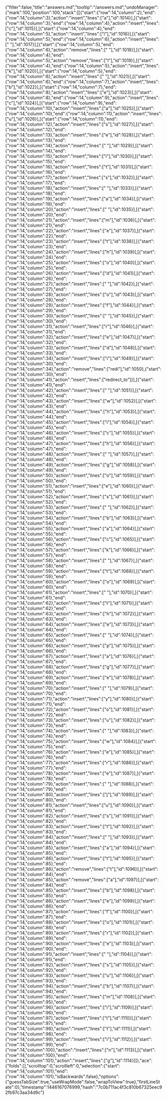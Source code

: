 {"filter":false,"title":"answers.md","tooltip":"/answers.md","undoManager":{"mark":100,"position":100,"stack":[[{"start":{"row":14,"column":2},"end":{"row":14,"column":3},"action":"insert","lines":["a"],"id":1014}],[{"start":{"row":14,"column":3},"end":{"row":14,"column":4},"action":"insert","lines":["c"],"id":1015}],[{"start":{"row":14,"column":4},"end":{"row":14,"column":5},"action":"insert","lines":["l"],"id":1016}],[{"start":{"row":14,"column":5},"end":{"row":14,"column":6},"action":"insert","lines":[" "],"id":1017}],[{"start":{"row":14,"column":5},"end":{"row":14,"column":6},"action":"remove","lines":[" "],"id":1018}],[{"start":{"row":14,"column":4},"end":{"row":14,"column":5},"action":"remove","lines":["l"],"id":1019}],[{"start":{"row":14,"column":4},"end":{"row":14,"column":5},"action":"insert","lines":["k"],"id":1020}],[{"start":{"row":14,"column":5},"end":{"row":14,"column":6},"action":"insert","lines":[" "],"id":1021}],[{"start":{"row":14,"column":6},"end":{"row":14,"column":7},"action":"insert","lines":["b"],"id":1022}],[{"start":{"row":14,"column":7},"end":{"row":14,"column":8},"action":"insert","lines":["e"],"id":1023}],[{"start":{"row":14,"column":8},"end":{"row":14,"column":9},"action":"insert","lines":["c"],"id":1024}],[{"start":{"row":14,"column":9},"end":{"row":14,"column":10},"action":"insert","lines":["a"],"id":1025}],[{"start":{"row":14,"column":10},"end":{"row":14,"column":11},"action":"insert","lines":["u"],"id":1026}],[{"start":{"row":14,"column":11},"end":{"row":14,"column":12},"action":"insert","lines":["s"],"id":1027}],[{"start":{"row":14,"column":12},"end":{"row":14,"column":13},"action":"insert","lines":["e"],"id":1028}],[{"start":{"row":14,"column":13},"end":{"row":14,"column":14},"action":"insert","lines":[" "],"id":1029}],[{"start":{"row":14,"column":14},"end":{"row":14,"column":15},"action":"insert","lines":["i"],"id":1030}],[{"start":{"row":14,"column":15},"end":{"row":14,"column":16},"action":"insert","lines":["t"],"id":1031}],[{"start":{"row":14,"column":16},"end":{"row":14,"column":17},"action":"insert","lines":["s"],"id":1032}],[{"start":{"row":14,"column":17},"end":{"row":14,"column":18},"action":"insert","lines":[" "],"id":1033}],[{"start":{"row":14,"column":18},"end":{"row":14,"column":19},"action":"insert","lines":["a"],"id":1034}],[{"start":{"row":14,"column":19},"end":{"row":14,"column":20},"action":"insert","lines":[" "],"id":1035}],[{"start":{"row":14,"column":20},"end":{"row":14,"column":21},"action":"insert","lines":["m"],"id":1036}],[{"start":{"row":14,"column":21},"end":{"row":14,"column":22},"action":"insert","lines":["e"],"id":1037}],[{"start":{"row":14,"column":22},"end":{"row":14,"column":23},"action":"insert","lines":["t"],"id":1038}],[{"start":{"row":14,"column":23},"end":{"row":14,"column":24},"action":"insert","lines":["h"],"id":1039}],[{"start":{"row":14,"column":24},"end":{"row":14,"column":25},"action":"insert","lines":["o"],"id":1040}],[{"start":{"row":14,"column":25},"end":{"row":14,"column":26},"action":"insert","lines":["d"],"id":1041}],[{"start":{"row":14,"column":26},"end":{"row":14,"column":27},"action":"insert","lines":[" "],"id":1042}],[{"start":{"row":14,"column":27},"end":{"row":14,"column":28},"action":"insert","lines":["o"],"id":1043}],[{"start":{"row":14,"column":28},"end":{"row":14,"column":29},"action":"insert","lines":["f"],"id":1044}],[{"start":{"row":14,"column":29},"end":{"row":14,"column":30},"action":"insert","lines":[" "],"id":1045}],[{"start":{"row":14,"column":30},"end":{"row":14,"column":31},"action":"insert","lines":["r"],"id":1046}],[{"start":{"row":14,"column":31},"end":{"row":14,"column":32},"action":"insert","lines":["e"],"id":1047}],[{"start":{"row":14,"column":32},"end":{"row":14,"column":33},"action":"insert","lines":["d"],"id":1048}],[{"start":{"row":14,"column":33},"end":{"row":14,"column":34},"action":"insert","lines":["i"],"id":1049}],[{"start":{"row":14,"column":30},"end":{"row":14,"column":34},"action":"remove","lines":["redi"],"id":1050},{"start":{"row":14,"column":30},"end":{"row":14,"column":41},"action":"insert","lines":["redirect_to"]}],[{"start":{"row":14,"column":41},"end":{"row":14,"column":42},"action":"insert","lines":[" "],"id":1051}],[{"start":{"row":14,"column":42},"end":{"row":14,"column":43},"action":"insert","lines":["w"],"id":1052}],[{"start":{"row":14,"column":43},"end":{"row":14,"column":44},"action":"insert","lines":["h"],"id":1053}],[{"start":{"row":14,"column":44},"end":{"row":14,"column":45},"action":"insert","lines":["i"],"id":1054}],[{"start":{"row":14,"column":45},"end":{"row":14,"column":46},"action":"insert","lines":["c"],"id":1055}],[{"start":{"row":14,"column":46},"end":{"row":14,"column":47},"action":"insert","lines":["h"],"id":1056}],[{"start":{"row":14,"column":47},"end":{"row":14,"column":48},"action":"insert","lines":[" "],"id":1057}],[{"start":{"row":14,"column":48},"end":{"row":14,"column":49},"action":"insert","lines":["g"],"id":1058}],[{"start":{"row":14,"column":49},"end":{"row":14,"column":50},"action":"insert","lines":["o"],"id":1059}],[{"start":{"row":14,"column":50},"end":{"row":14,"column":51},"action":"insert","lines":["e"],"id":1060}],[{"start":{"row":14,"column":51},"end":{"row":14,"column":52},"action":"insert","lines":["s"],"id":1061}],[{"start":{"row":14,"column":52},"end":{"row":14,"column":53},"action":"insert","lines":[" "],"id":1062}],[{"start":{"row":14,"column":53},"end":{"row":14,"column":54},"action":"insert","lines":["b"],"id":1063}],[{"start":{"row":14,"column":54},"end":{"row":14,"column":55},"action":"insert","lines":["a"],"id":1064}],[{"start":{"row":14,"column":55},"end":{"row":14,"column":56},"action":"insert","lines":["c"],"id":1065}],[{"start":{"row":14,"column":56},"end":{"row":14,"column":57},"action":"insert","lines":["k"],"id":1066}],[{"start":{"row":14,"column":57},"end":{"row":14,"column":58},"action":"insert","lines":[" "],"id":1067}],[{"start":{"row":14,"column":58},"end":{"row":14,"column":59},"action":"insert","lines":["t"],"id":1068}],[{"start":{"row":14,"column":59},"end":{"row":14,"column":60},"action":"insert","lines":["o"],"id":1069}],[{"start":{"row":14,"column":60},"end":{"row":14,"column":61},"action":"insert","lines":[" "],"id":1070}],[{"start":{"row":14,"column":61},"end":{"row":14,"column":62},"action":"insert","lines":["t"],"id":1071}],[{"start":{"row":14,"column":62},"end":{"row":14,"column":63},"action":"insert","lines":["h"],"id":1072}],[{"start":{"row":14,"column":63},"end":{"row":14,"column":64},"action":"insert","lines":["e"],"id":1073}],[{"start":{"row":14,"column":64},"end":{"row":14,"column":65},"action":"insert","lines":[" "],"id":1074}],[{"start":{"row":14,"column":65},"end":{"row":14,"column":66},"action":"insert","lines":["p"],"id":1075}],[{"start":{"row":14,"column":66},"end":{"row":14,"column":67},"action":"insert","lines":["a"],"id":1076}],[{"start":{"row":14,"column":67},"end":{"row":14,"column":68},"action":"insert","lines":["g"],"id":1077}],[{"start":{"row":14,"column":68},"end":{"row":14,"column":69},"action":"insert","lines":["e"],"id":1078}],[{"start":{"row":14,"column":69},"end":{"row":14,"column":70},"action":"insert","lines":[" "],"id":1079}],[{"start":{"row":14,"column":70},"end":{"row":14,"column":71},"action":"insert","lines":["y"],"id":1080}],[{"start":{"row":14,"column":71},"end":{"row":14,"column":72},"action":"insert","lines":["o"],"id":1081}],[{"start":{"row":14,"column":72},"end":{"row":14,"column":73},"action":"insert","lines":["u"],"id":1082}],[{"start":{"row":14,"column":73},"end":{"row":14,"column":74},"action":"insert","lines":[" "],"id":1083}],[{"start":{"row":14,"column":74},"end":{"row":14,"column":75},"action":"insert","lines":["w"],"id":1084}],[{"start":{"row":14,"column":75},"end":{"row":14,"column":76},"action":"insert","lines":["e"],"id":1085}],[{"start":{"row":14,"column":76},"end":{"row":14,"column":77},"action":"insert","lines":["r"],"id":1086}],[{"start":{"row":14,"column":77},"end":{"row":14,"column":78},"action":"insert","lines":["e"],"id":1087}],[{"start":{"row":14,"column":78},"end":{"row":14,"column":79},"action":"insert","lines":[" "],"id":1088}],[{"start":{"row":14,"column":79},"end":{"row":14,"column":80},"action":"insert","lines":["j"],"id":1089}],[{"start":{"row":14,"column":80},"end":{"row":14,"column":81},"action":"insert","lines":["u"],"id":1090}],[{"start":{"row":14,"column":81},"end":{"row":14,"column":82},"action":"insert","lines":["s"],"id":1091}],[{"start":{"row":14,"column":82},"end":{"row":14,"column":83},"action":"insert","lines":["t"],"id":1092}],[{"start":{"row":14,"column":83},"end":{"row":14,"column":84},"action":"insert","lines":[" "],"id":1093}],[{"start":{"row":14,"column":84},"end":{"row":14,"column":85},"action":"insert","lines":["a"],"id":1094}],[{"start":{"row":14,"column":85},"end":{"row":14,"column":86},"action":"insert","lines":["t"],"id":1095}],[{"start":{"row":14,"column":85},"end":{"row":14,"column":86},"action":"remove","lines":["t"],"id":1096}],[{"start":{"row":14,"column":84},"end":{"row":14,"column":85},"action":"remove","lines":["a"],"id":1097}],[{"start":{"row":14,"column":84},"end":{"row":14,"column":85},"action":"insert","lines":["b"],"id":1098}],[{"start":{"row":14,"column":85},"end":{"row":14,"column":86},"action":"insert","lines":["e"],"id":1099}],[{"start":{"row":14,"column":86},"end":{"row":14,"column":87},"action":"insert","lines":["f"],"id":1100}],[{"start":{"row":14,"column":87},"end":{"row":14,"column":88},"action":"insert","lines":["o"],"id":1101}],[{"start":{"row":14,"column":88},"end":{"row":14,"column":89},"action":"insert","lines":["r"],"id":1102}],[{"start":{"row":14,"column":89},"end":{"row":14,"column":90},"action":"insert","lines":["e"],"id":1103}],[{"start":{"row":14,"column":90},"end":{"row":14,"column":91},"action":"insert","lines":[" "],"id":1104}],[{"start":{"row":14,"column":91},"end":{"row":14,"column":92},"action":"insert","lines":["s"],"id":1105}],[{"start":{"row":14,"column":92},"end":{"row":14,"column":93},"action":"insert","lines":["u"],"id":1106}],[{"start":{"row":14,"column":93},"end":{"row":14,"column":94},"action":"insert","lines":["b"],"id":1107}],[{"start":{"row":14,"column":94},"end":{"row":14,"column":95},"action":"insert","lines":["m"],"id":1108}],[{"start":{"row":14,"column":95},"end":{"row":14,"column":96},"action":"insert","lines":["i"],"id":1109}],[{"start":{"row":14,"column":96},"end":{"row":14,"column":97},"action":"insert","lines":["t"],"id":1110}],[{"start":{"row":14,"column":97},"end":{"row":14,"column":98},"action":"insert","lines":["t"],"id":1111}],[{"start":{"row":14,"column":98},"end":{"row":14,"column":99},"action":"insert","lines":["i"],"id":1112}],[{"start":{"row":14,"column":99},"end":{"row":14,"column":100},"action":"insert","lines":["n"],"id":1113}],[{"start":{"row":14,"column":100},"end":{"row":14,"column":101},"action":"insert","lines":["g"],"id":1114}]]},"ace":{"folds":[],"scrolltop":0,"scrollleft":0,"selection":{"start":{"row":14,"column":101},"end":{"row":14,"column":101},"isBackwards":false},"options":{"guessTabSize":true,"useWrapMode":false,"wrapToView":true},"firstLineState":0},"timestamp":1446167076999,"hash":"7c0b711ac4f3c810b67325eec92fb97c3aa34d9c"}